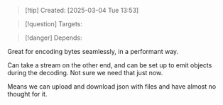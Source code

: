 
>[!tip] Created: [2025-03-04 Tue 13:53]

>[!question] Targets: 

>[!danger] Depends: 

Great for encoding bytes seamlessly, in a performant way.

Can take a stream on the other end, and can be set up to emit objects during the decoding.  Not sure we need that just now.

Means we can upload and download json with files and have almost no thought for it.

